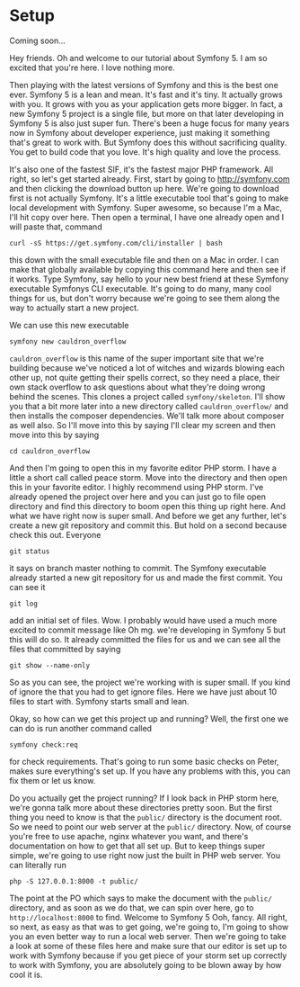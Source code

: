 # Setup

Coming soon...

Hey friends. Oh and welcome to our tutorial about Symfony 5. I am so excited that
you're here. I love nothing more.

Then playing with the latest versions of Symfony and this is the best one ever. Symfony
5 is a lean and mean. It's fast and it's tiny. It actually grows with you. It
grows with you as your application gets more bigger. In fact, a new Symfony 5 project is a
single file, but more on that later developing in Symfony 5 is also just super fun. There's
been a huge focus for many years now in Symfony about developer experience, just
making it something that's great to work with. But Symfony does this without
sacrificing quality. You get to build code that you love. It's high quality and love
the process.

It's also one of the fastest SIF, it's the fastest major PHP framework. All right, so
let's get started already. First, start by going to http://symfony.com
and then clicking the download button up here. We're going to download first is not
actually Symfony. It's a little executable tool that's going to make local
development with Symfony. Super awesome, so because I'm a Mac, I'll hit copy over
here. Then open a terminal, I have one already open and I will paste that, command

```terminal-silent
curl -sS https://get.symfony.com/cli/installer | bash
```

this down with the small executable file and then on a Mac in order. I can make that
globally available by copying this command here and then see if it works. Type
Symfony, say hello to your new best friend at these Symfony executable Symfonys CLI
executable. It's going to do many, many cool things for us, but don't worry because
we're going to see them along the way to actually start a new project.

We can use this new executable 

```terminal
symfony new cauldron_overflow
```

`cauldron_overflow` is
this name of the super important site that we're building because we've noticed a lot
of witches and wizards blowing each other up, not quite getting their spells correct,
so they need a place, their own stack overflow to ask questions about what they're
doing wrong behind the scenes. This clones a project called `symfony/skeleton`.
I'll show you that a bit more later into a new directory called `cauldron_overflow/` and
then installs the composer dependencies. We'll talk more about composer as well also.
So I'll move into this by saying I'll clear my screen and then move into this by
saying 

```terminal
cd cauldron_overflow
```

And then I'm going to open this in my favorite editor PHP storm. I have a little a
short call called peace storm. Move into the directory and then open this in your
favorite editor. I highly recommend using PHP storm. I've already opened the project
over here and you can just go to file open directory and find this directory to boom
open this thing up right here. And what we have right now is super small. And before
we get any further, let's create a new git repository and commit this. But hold on a
second because check this out. Everyone 

```terminal
git status
```

it says on branch master nothing
to commit. The Symfony executable already started a new git repository for us and
made the first commit. You can see it 

```terminal
git log
```

add an initial set of files. Wow. I
probably would have used a much more excited to commit message like Oh mg. we're
developing in Symfony 5 but this will do so. It already committed the files for us
and we can see all the files that committed by saying 

```terminal
git show --name-only
```

So as you can see, the project we're working with is super small. If you kind
of ignore the that you had to get ignore files. Here we have just about 10 files to
start with. Symfony starts small and lean.

Okay, so how can we get this project up and running? Well, the first one we can do is
run another command called 

```terminal
symfony check:req
```

for check requirements. That's going to
run some basic checks on Peter, makes sure everything's set up. If you have any
problems with this, you can fix them or let us know.

Do you actually get the project running? If I look back in PHP storm here, we're
gonna talk more about these directories pretty soon. But the first thing you need to
know is that the `public/` directory is the document root. So we need to point our web
server at the `public/` directory. Now, of course you're free to use apache, nginx
whatever you want, and there's documentation on how to get that all set up. But to
keep things super simple, we're going to use right now just the built in PHP web
server. You can literally run 

```terminal
php -S 127.0.0.1:8000 -t public/
```

The point at the PO which says to make the document with the `public/`
directory, and as soon as we do that, we can spin over here, go to `http://localhost:8000`
to find. Welcome to Symfony 5 Ooh, fancy. All right, so next, as easy as
that was to get going, we're going to, I'm going to show you an even better way to
run a local web server. Then we're going to take a look at some of these files here
and make sure that our editor is set up to work with Symfony because if you get piece
of your storm set up correctly to work with Symfony, you are absolutely going to be
blown away by how cool it is.

